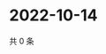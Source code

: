 # 2022-10-14

共 0 条

<!-- BEGIN WEIBO -->
<!-- 最后更新时间 Fri Oct 14 2022 18:07:41 GMT+0800 (China Standard Time) -->

<!-- END WEIBO -->
